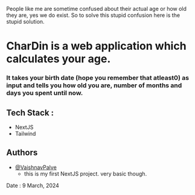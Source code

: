 People like me are sometime confused about their actual age or how old they are, yes we do exist. So to solve this stupid confusion here is the stupid solution.
# CharDin is a web application which calculates your age.
### It takes your birth date (hope you remember that atleast0) as input and tells you how old you are, number of months and days you spent until now.

## Tech Stack :
  - NextJS
  - Tailwind


## Authors  
- [@VaishnavPalve](https://www.github.com/palvevaishnav)
    * this is my first NextJS project. very basic though. 

Date : 9 March, 2024
